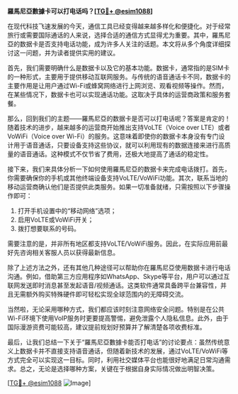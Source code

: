 **羅馬尼亞數據卡可以打电话吗？[[TG💪+ @esim1088](https://t.me/s/esim1088)]**

在现代科技飞速发展的今天，通信工具已经变得越来越多样化和便捷化。对于经常旅行或需要国际通话的人来说，选择合适的通信方式显得尤为重要。其中，羅馬尼亞的数据卡是否支持电话功能，成为许多人关注的话题。本文将从多个角度详细探讨这一问题，并为读者提供实用的建议。

首先，我们需要明确什么是数据卡以及它的基本功能。数据卡，通常指的是SIM卡的一种形式，主要用于提供移动互联网服务。与传统的语音通话卡不同，数据卡的主要作用是让用户通过Wi-Fi或蜂窝网络进行上网浏览、观看视频等操作。然而，在某些情况下，数据卡也可以实现通话功能。这取决于具体的运营商政策和服务套餐。

那么，回到我们的主题——羅馬尼亞的数据卡是否可以打电话呢？答案是肯定的！随着技术的进步，越来越多的运营商开始推出支持VoLTE（Voice over LTE）或者VoWiFi（Voice over Wi-Fi）的服务。这意味着即使你的数据卡本身没有专门设计用于语音通话，只要设备支持这些协议，就可以利用现有的数据连接来进行高质量的语音通话。这种模式不仅节省了费用，还极大地提高了通话的稳定性。

接下来，我们来具体分析一下如何使用羅馬尼亞的数据卡来完成电话拨打。首先，你需要确保你的手机或其他终端设备支持VoLTE/VoWiFi功能。其次，联系当地的移动运营商确认他们是否提供此类服务。如果一切准备就绪，只需按照以下步骤操作即可：

1. 打开手机设置中的“移动网络”选项；
2. 启用VoLTE或VoWiFi开关；
3. 拨打想要联系的号码。

需要注意的是，并非所有地区都支持VoLTE/VoWiFi服务。因此，在实际应用前最好先咨询相关客服人员以获得最新信息。

除了上述方法之外，还有其他几种途径可以帮助你在羅馬尼亞使用数据卡进行电话沟通。例如，借助第三方应用程序如WhatsApp、Skype等平台，用户可以通过互联网发送即时消息甚至发起语音/视频通话。这类软件通常具备跨平台兼容性，并且无需额外购买特殊硬件即可轻松实现全球范围内的无障碍交流。

当然啦，无论采用哪种方式，我们都应该时刻注意网络安全问题。特别是在公共Wi-Fi环境下使用VoIP服务时更要提高警惕，避免泄露个人隐私信息。此外，由于国际漫游资费可能较高，建议提前规划好预算并了解清楚各项收费标准。

最后，让我们总结一下关于“羅馬尼亞數據卡能否打电话”的讨论要点：虽然传统意义上数据卡并不直接支持语音通话，但随着新技术的发展，通过VoLTE/VoWiFi等方式完全可以实现这一目标。同时，利用社交媒体平台也能很好地满足日常沟通需求。总之，无论是选择哪种方案，关键在于根据自身实际情况做出明智决策。

[[TG💪+ @esim1088](https://t.me/s/esim1088) ![Image](https://i.postimg.cc/4NQfJmqS/Snipaste-2025-05-13-00-14-12.png)]